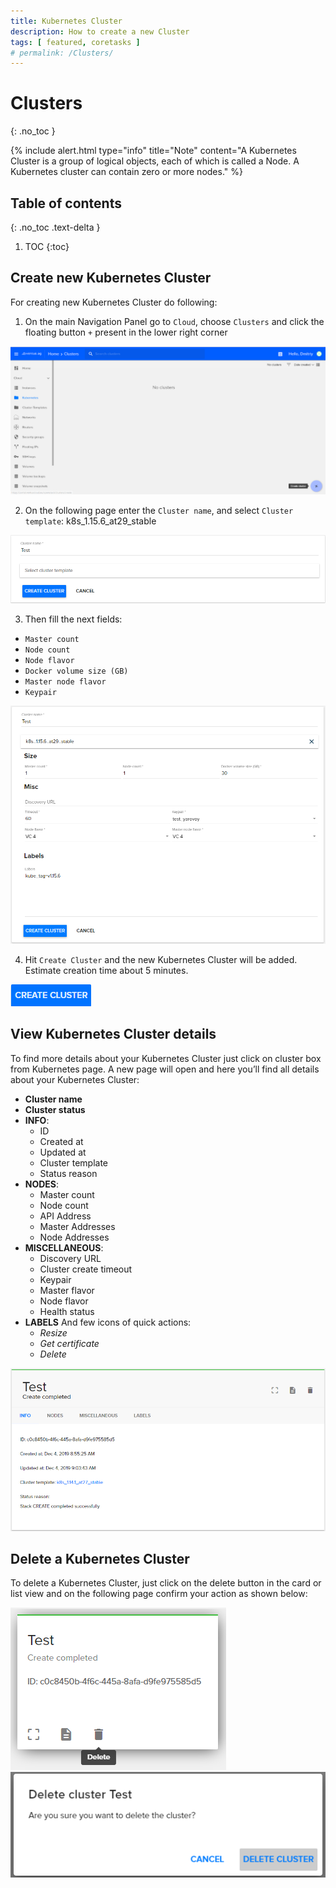 ```yaml
---
title: Kubernetes Cluster
description: How to create a new Cluster 
tags: [ featured, coretasks ]
# permalink: /Clusters/
---
```

# Clusters
{: .no_toc }

{% include alert.html type="info" title="Note" content="A Kubernetes Cluster is a group of logical objects, each of which is called a Node. A Kubernetes cluster can contain zero or more nodes." %}  

## Table of contents
{: .no_toc .text-delta }

1. TOC
{:toc}

## Create new Kubernetes Cluster

For creating new Kubernetes Cluster do following:

1) On the main Navigation Panel go to  `Cloud`, choose `Clusters` and click the floating button `+` present in the lower right corner   

![](../../assets/img/coretasks/Kubernetes/cluster_create_1.png)  

2) On the following page enter the `Cluster name`, and select `Cluster template`: k8s_1.15.6_at29_stable

![](../../assets/img/coretasks/Kubernetes/cluster_create_2.png) 

3) Then fill the next fields: 
- `Master count`  
- `Node count`  
- `Node flavor`    
- `Docker volume size (GB)`
- `Master node flavor`  
- `Keypair`  

![](../../assets/img/coretasks/Kubernetes/cluster_create_3.png)

4) Hit `Create Cluster` and the new Kubernetes Cluster will be added. Estimate creation time about 5 minutes.

![](../../assets/img/clusters/clusters7.png)    

## View Kubernetes Cluster details
To find more details about your Kubernetes Cluster just click on cluster box from Kubernetes page. A new page will open and here you’ll find all details about your Kubernetes Cluster:

- **Cluster name**
- **Cluster status**
- **INFO**: 
    - ID
    - Created at
    - Updated at
    - Cluster template
    - Status reason  
- **NODES**:
    - Master count
    - Node count
    - API Address
    - Master Addresses
    - Node Addresses    
- **MISCELLANEOUS**:
    - Discovery URL
    - Cluster create timeout
    - Keypair
    - Master flavor
    - Node flavor
    - Health status  
- **LABELS**
And few icons of quick actions:
    - *Resize*
    - *Get certificate*
    - *Delete*  

![](../../assets/img/coretasks/Kubernetes/cluster_create_4.png) 

## Delete a Kubernetes Cluster
To delete a Kubernetes Cluster, just click on the delete button in the card or list view and on the following page confirm your action as shown below:  

![](../../assets/img/coretasks/Kubernetes/cluster_delete_3.png) 
![](../../assets/img/coretasks/Kubernetes/cluster_delete_2.png) 



